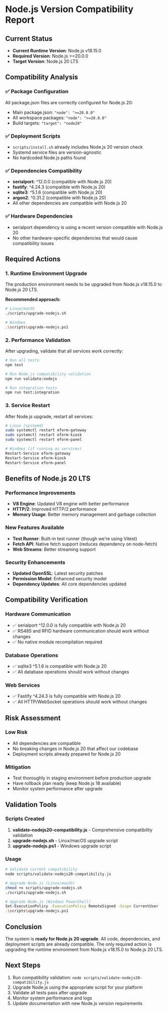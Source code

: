 # Node.js Version Compatibility Report

## Current Status
- **Current Runtime Version**: Node.js v18.15.0
- **Required Version**: Node.js >=20.0.0
- **Target Version**: Node.js 20 LTS

## Compatibility Analysis

### ✅ Package Configuration
All package.json files are correctly configured for Node.js 20:
- Main package.json: `"node": ">=20.0.0"`
- All workspace packages: `"node": ">=20.0.0"`
- Build targets: `"target": "node20"`

### ✅ Deployment Scripts
- `scripts/install.sh` already includes Node.js 20 version check
- Systemd service files are version-agnostic
- No hardcoded Node.js paths found

### ✅ Dependencies Compatibility
- **serialport**: ^12.0.0 (compatible with Node.js 20)
- **fastify**: ^4.24.3 (compatible with Node.js 20)
- **sqlite3**: ^5.1.6 (compatible with Node.js 20)
- **argon2**: ^0.31.2 (compatible with Node.js 20)
- All other dependencies are compatible with Node.js 20

### ✅ Hardware Dependencies
- serialport dependency is using a recent version compatible with Node.js 20
- No other hardware-specific dependencies that would cause compatibility issues

## Required Actions

### 1. Runtime Environment Upgrade
The production environment needs to be upgraded from Node.js v18.15.0 to Node.js 20 LTS.

**Recommended approach:**
```bash
# Linux/macOS
./scripts/upgrade-nodejs.sh

# Windows
.\scripts\upgrade-nodejs.ps1
```

### 2. Performance Validation
After upgrading, validate that all services work correctly:
```bash
# Run all tests
npm test

# Run Node.js compatibility validation
npm run validate:nodejs

# Run integration tests
npm run test:integration
```

### 3. Service Restart
After Node.js upgrade, restart all services:
```bash
# Linux (systemd)
sudo systemctl restart eform-gateway
sudo systemctl restart eform-kiosk
sudo systemctl restart eform-panel

# Windows (if running as services)
Restart-Service eform-gateway
Restart-Service eform-kiosk
Restart-Service eform-panel
```

## Benefits of Node.js 20 LTS

### Performance Improvements
- **V8 Engine**: Updated V8 engine with better performance
- **HTTP/2**: Improved HTTP/2 performance
- **Memory Usage**: Better memory management and garbage collection

### New Features Available
- **Test Runner**: Built-in test runner (though we're using Vitest)
- **Fetch API**: Native fetch support (reduces dependency on node-fetch)
- **Web Streams**: Better streaming support

### Security Enhancements
- **Updated OpenSSL**: Latest security patches
- **Permission Model**: Enhanced security model
- **Dependency Updates**: All core dependencies updated

## Compatibility Verification

### Hardware Communication
- ✅ serialport ^12.0.0 is fully compatible with Node.js 20
- ✅ RS485 and RFID hardware communication should work without changes
- ✅ No native module recompilation required

### Database Operations
- ✅ sqlite3 ^5.1.6 is compatible with Node.js 20
- ✅ All database operations should work without changes

### Web Services
- ✅ Fastify ^4.24.3 is fully compatible with Node.js 20
- ✅ All HTTP/WebSocket operations should work without changes

## Risk Assessment

### Low Risk
- All dependencies are compatible
- No breaking changes in Node.js 20 that affect our codebase
- Deployment scripts already prepared for Node.js 20

### Mitigation
- Test thoroughly in staging environment before production upgrade
- Have rollback plan ready (keep Node.js 18 available)
- Monitor system performance after upgrade

## Validation Tools

### Scripts Created
1. **validate-nodejs20-compatibility.js** - Comprehensive compatibility validation
2. **upgrade-nodejs.sh** - Linux/macOS upgrade script
3. **upgrade-nodejs.ps1** - Windows upgrade script

### Usage
```bash
# Validate current compatibility
node scripts/validate-nodejs20-compatibility.js

# Upgrade Node.js (Linux/macOS)
chmod +x scripts/upgrade-nodejs.sh
./scripts/upgrade-nodejs.sh

# Upgrade Node.js (Windows PowerShell)
Set-ExecutionPolicy -ExecutionPolicy RemoteSigned -Scope CurrentUser
.\scripts\upgrade-nodejs.ps1
```

## Conclusion
The system is **ready for Node.js 20 upgrade**. All code, dependencies, and deployment scripts are already compatible. The only required action is upgrading the runtime environment from Node.js v18.15.0 to Node.js 20 LTS.

## Next Steps
1. Run compatibility validation: `node scripts/validate-nodejs20-compatibility.js`
2. Upgrade Node.js using the appropriate script for your platform
3. Validate all tests pass after upgrade
4. Monitor system performance and logs
5. Update documentation with new Node.js version requirements